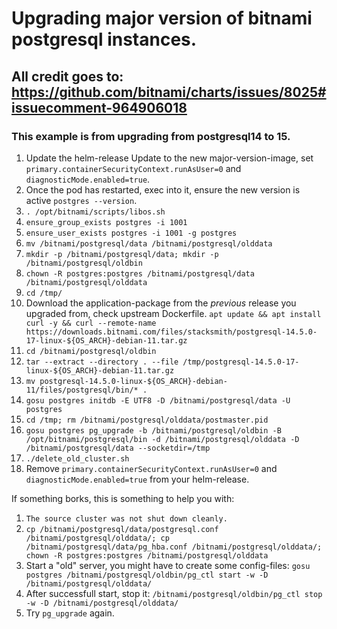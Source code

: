 # Upgrading major version of bitnami postgresql instances.

## All credit goes to: https://github.com/bitnami/charts/issues/8025#issuecomment-964906018

### This example is from upgrading from postgresql14 to 15.

1. Update the helm-release
   Update to the new major-version-image, set `primary.containerSecurityContext.runAsUser=0` and `diagnosticMode.enabled=true`.
2. Once the pod has restarted, exec into it, ensure the new version is active `postgres --version`.
3. `. /opt/bitnami/scripts/libos.sh`
4. `ensure_group_exists postgres -i 1001`
5. `ensure_user_exists postgres -i 1001 -g postgres`
6. `mv /bitnami/postgresql/data /bitnami/postgresql/olddata`
7. `mkdir -p /bitnami/postgresql/data; mkdir -p /bitnami/postgresql/oldbin`
8. `chown -R postgres:postgres /bitnami/postgresql/data /bitnami/postgresql/olddata`
9. `cd /tmp/`
10. Download the application-package from the *previous* release you upgraded from, check upstream Dockerfile.
`apt update && apt install curl -y && curl --remote-name https://downloads.bitnami.com/files/stacksmith/postgresql-14.5.0-17-linux-${OS_ARCH}-debian-11.tar.gz`
11. `cd /bitnami/postgresql/oldbin`
12. `tar --extract --directory . --file /tmp/postgresql-14.5.0-17-linux-${OS_ARCH}-debian-11.tar.gz`
13. `mv postgresql-14.5.0-linux-${OS_ARCH}-debian-11/files/postgresql/bin/* .`
14. `gosu postgres initdb -E UTF8 -D /bitnami/postgresql/data -U postgres`
15. `cd /tmp; rm /bitnami/postgresql/olddata/postmaster.pid`
15. `gosu postgres pg_upgrade -b /bitnami/postgresql/oldbin -B /opt/bitnami/postgresql/bin -d /bitnami/postgresql/olddata -D /bitnami/postgresql/data --socketdir=/tmp`
16. `./delete_old_cluster.sh`
17. Remove `primary.containerSecurityContext.runAsUser=0` and `diagnosticMode.enabled=true` from your helm-release.


If something borks, this is something to help you with:
1. `The source cluster was not shut down cleanly.`
2. `cp /bitnami/postgresql/data/postgresql.conf /bitnami/postgresql/olddata/; cp /bitnami/postgresql/data/pg_hba.conf /bitnami/postgresql/olddata/; chown -R postgres:postgres /bitnami/postgresql/olddata`
3. Start a "old" server, you might have to create some config-files:
   `gosu postgres /bitnami/postgresql/oldbin/pg_ctl start -w -D /bitnami/postgresql/olddata/`
4. After successfull start, stop it: `/bitnami/postgresql/oldbin/pg_ctl stop -w -D /bitnami/postgresql/olddata/`
5. Try `pg_upgrade` again.